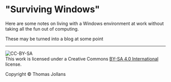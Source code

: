 # "Surviving Windows"

Here are some notes on living with a Windows environment at work without taking all
the fun out of computing.

These may be turned into a blog at some point

<hr>

![CC-BY-SA](https://i.creativecommons.org/l/by-sa/4.0/88x31.png)  
This work is licensed under a Creative Commons [BY-SA 4.0 International][cc-by-sa] license.

Copyright © Thomas Jollans

[cc-by-sa]: http://creativecommons.org/licenses/by-sa/4.0/

